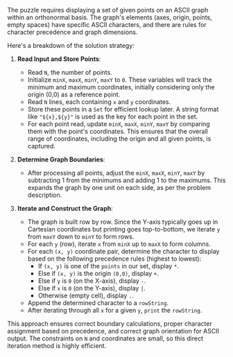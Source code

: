The puzzle requires displaying a set of given points on an ASCII graph within an orthonormal basis. The graph's elements (axes, origin, points, empty spaces) have specific ASCII characters, and there are rules for character precedence and graph dimensions.

Here's a breakdown of the solution strategy:

1.  **Read Input and Store Points**:
    *   Read `N`, the number of points.
    *   Initialize `minX`, `maxX`, `minY`, `maxY` to `0`. These variables will track the minimum and maximum coordinates, initially considering only the origin (0,0) as a reference point.
    *   Read `N` lines, each containing `x` and `y` coordinates.
    *   Store these points in a `Set` for efficient lookup later. A string format like `"${x},${y}"` is used as the key for each point in the set.
    *   For each point read, update `minX`, `maxX`, `minY`, `maxY` by comparing them with the point's coordinates. This ensures that the overall range of coordinates, including the origin and all given points, is captured.

2.  **Determine Graph Boundaries**:
    *   After processing all points, adjust the `minX`, `maxX`, `minY`, `maxY` by subtracting 1 from the minimums and adding 1 to the maximums. This expands the graph by one unit on each side, as per the problem description.

3.  **Iterate and Construct the Graph**:
    *   The graph is built row by row. Since the Y-axis typically goes up in Cartesian coordinates but printing goes top-to-bottom, we iterate `y` from `maxY` down to `minY` to form rows.
    *   For each `y` (row), iterate `x` from `minX` up to `maxX` to form columns.
    *   For each `(x, y)` coordinate pair, determine the character to display based on the following precedence rules (highest to lowest):
        *   If `(x, y)` is one of the `points` in our set, display `*`.
        *   Else if `(x, y)` is the origin `(0,0)`, display `+`.
        *   Else if `y` is `0` (on the X-axis), display `-`.
        *   Else if `x` is `0` (on the Y-axis), display `|`.
        *   Otherwise (empty cell), display `.`.
    *   Append the determined character to a `rowString`.
    *   After iterating through all `x` for a given `y`, `print` the `rowString`.

This approach ensures correct boundary calculations, proper character assignment based on precedence, and correct graph orientation for ASCII output. The constraints on `N` and coordinates are small, so this direct iteration method is highly efficient.